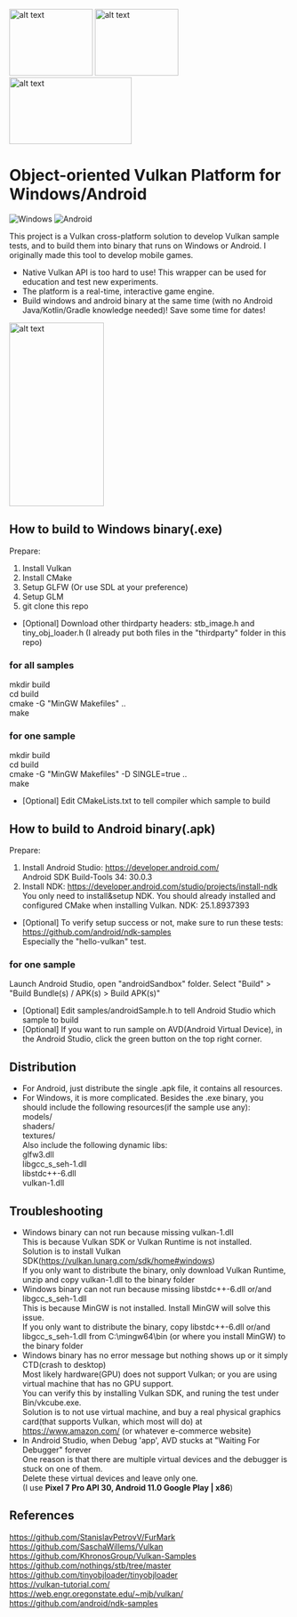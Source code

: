 <p float="left">
  <img src="https://github.com/gpuwangge/VulkanPlatform/blob/main/images/vulkanLogo.png" alt="alt text" width="150" height="120">  
  <img src="https://github.com/gpuwangge/VulkanPlatform/blob/main/images/windowsLogo.png" alt="alt text" width="150" height="120">  
  <img src="https://github.com/gpuwangge/VulkanPlatform/blob/main/images/androidLogo.png" alt="alt text" width="220" height="120">  
</p>


# Object-oriented Vulkan Platform for Windows/Android
![Windows](https://img.shields.io/badge/Windows-passing-brightgreen)
![Android](https://img.shields.io/badge/Android-passing-brightgreen)

This project is a Vulkan cross-platform solution to develop Vulkan sample tests, and to build them into binary that runs on Windows or Android. I originally made this tool to develop mobile games.      
- Native Vulkan API is too hard to use! This wrapper can be used for education and test new experiments.
- The platform is a real-time, interactive game engine.
- Build windows and android binary at the same time (with no Android Java/Kotlin/Gradle knowledge needed)! Save some time for dates!

<img src="https://github.com/gpuwangge/VulkanPlatform/blob/main/images/shadowMapAVDDemo.png" alt="alt text" width="170" height="330">  

## How to build to Windows binary(.exe)
Prepare:  
1. Install Vulkan  
1. Install CMake  
1. Setup GLFW (Or use SDL at your preference)  
1. Setup GLM
1. git clone this repo 
- [Optional] Download other thirdparty headers: stb_image.h and tiny_obj_loader.h (I already put both files in the "thirdparty" folder in this repo)  
### for all samples
mkdir build  
cd build  
cmake -G "MinGW Makefiles" ..   
make  

### for one sample  
mkdir build  
cd build  
cmake -G "MinGW Makefiles" -D SINGLE=true ..  
make  
- [Optional] Edit CMakeLists.txt to tell compiler which sample to build   

## How to build to Android binary(.apk)
Prepare:  
1. Install Android Studio: https://developer.android.com/   
Android SDK Build-Tools 34: 30.0.3  
2. Install NDK: https://developer.android.com/studio/projects/install-ndk  
   You only need to install&setup NDK. You should already installed and configured CMake when installing Vulkan. 
NDK: 25.1.8937393  
- [Optional] To verify setup success or not, make sure to run these tests: https://github.com/android/ndk-samples  
   Especially the "hello-vulkan" test.  
### for one sample    
Launch Android Studio, open "androidSandbox" folder.   Select "Build" > "Build Bundle(s) / APK(s) > Build APK(s)"  
- [Optional] Edit samples/androidSample.h to tell Android Studio which sample to build  
- [Optional] If you want to run sample on AVD(Android Virtual Device), in the Android Studio, click the green button on the top right corner.  

## Distribution
- For Android, just distribute the single .apk file, it contains all resources.  
- For Windows, it is more complicated. Besides the .exe binary, you should include the following resources(if the sample use any):  
models/  
shaders/  
textures/  
Also include the following dynamic libs:  
glfw3.dll  
libgcc_s_seh-1.dll  
libstdc++-6.dll  
vulkan-1.dll  

## Troubleshooting
- Windows binary can not run because missing vulkan-1.dll  
This is because Vulkan SDK or Vulkan Runtime is not installed.  
Solution is to install Vulkan SDK(https://vulkan.lunarg.com/sdk/home#windows)  
If you only want to distribute the binary, only download Vulkan Runtime, unzip and copy vulkan-1.dll to the binary folder  
- Windows binary can not run because missing libstdc++-6.dll or/and libgcc_s_seh-1.dll  
This is because MinGW is not installed. Install MinGW will solve this issue.  
If you only want to distribute the binary, copy libstdc++-6.dll or/and libgcc_s_seh-1.dll from C:\mingw64\bin (or where you install MinGW) to the binary folder  
- Windows binary has no error message but nothing shows up or it simply CTD(crash to desktop)  
Most likely hardware(GPU) does not support Vulkan; or you are using virtual machine that has no GPU support.  
You can verify this by installing Vulkan SDK, and runing the test under Bin/vkcube.exe.  
Solution is to not use virtual machine, and buy a real physical graphics card(that supports Vulkan, which most will do) at https://www.amazon.com/ (or whatever e-commerce website)  
- In Android Studio, when Debug 'app', AVD stucks at "Waiting For Debugger" forever  
One reason is that there are multiple virtual devices and the debugger is stuck on one of them.   
Delete these virtual devices and leave only one.  
(I use **Pixel 7 Pro API 30, Android 11.0 Google Play | x86**)  


## References
https://github.com/StanislavPetrovV/FurMark  
https://github.com/SaschaWillems/Vulkan  
https://github.com/KhronosGroup/Vulkan-Samples  
https://github.com/nothings/stb/tree/master  
https://github.com/tinyobjloader/tinyobjloader  
https://vulkan-tutorial.com/  
https://web.engr.oregonstate.edu/~mjb/vulkan/  
https://github.com/android/ndk-samples  

